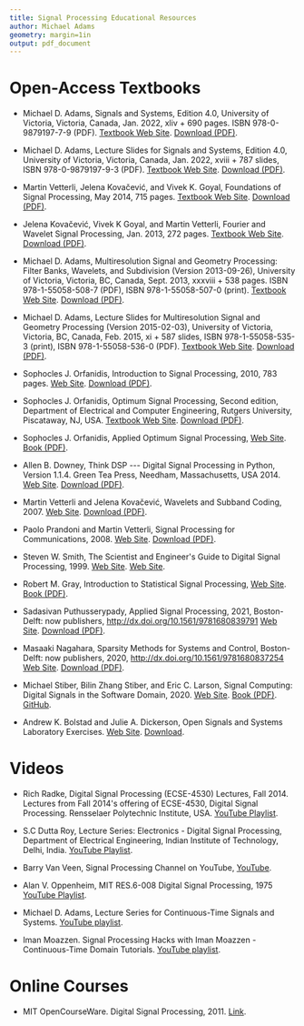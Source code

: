 ```yaml
---
title: Signal Processing Educational Resources
author: Michael Adams
geometry: margin=1in
output: pdf_document
---
```


# Open-Access Textbooks

- Michael D. Adams,
  Signals and Systems,
  Edition 4.0,
  University of Victoria,
  Victoria, Canada,
  Jan. 2022,
  xliv + 690 pages.
  ISBN 978-0-9879197-7-9 (PDF).
  [Textbook Web Site](https://www.ece.uvic.ca/~mdadams/sigsysbook).
  [Download (PDF)](https://www.ece.uvic.ca/~mdadams/sigsysbook/downloads/signals_and_systems-4.0.pdf).

- Michael D. Adams,
  Lecture Slides for Signals and Systems,
  Edition 4.0,
  University of Victoria,
  Victoria, Canada,
  Jan. 2022,
  xviii + 787 slides,
  ISBN 978-0-9879197-9-3 (PDF).
  [Textbook Web Site](https://www.ece.uvic.ca/~mdadams/sigsysbook).
  [Download (PDF)](https://www.ece.uvic.ca/~mdadams/sigsysbook/downloads/lecture_slides_for_signals_and_systems-4.0.pdf).

- Martin Vetterli, Jelena Kovačević, and Vivek K. Goyal,
  Foundations of Signal Processing,
  May 2014,
  715 pages.
  [Textbook Web Site](https://www.fourierandwavelets.org).
  [Download (PDF)](https://www.fourierandwavelets.org/FSP_v1.1_2014.pdf).

- Jelena Kovačević, Vivek K Goyal, and Martin Vetterli,
  Fourier and Wavelet Signal Processing,
  Jan. 2013,
  272 pages.
  [Textbook Web Site](https://www.fourierandwavelets.org).
  [Download (PDF)](https://www.fourierandwavelets.org/FWSP_a3.2_2013.pdf).

- Michael D. Adams,
  Multiresolution Signal and Geometry Processing:
  Filter Banks, Wavelets, and Subdivision (Version 2013-09-26),
  University of Victoria,
  Victoria, BC, Canada,
  Sept. 2013,
  xxxviii + 538 pages.
  ISBN 978-1-55058-508-7 (PDF),
  ISBN 978-1-55058-507-0 (print).
  [Textbook Web Site](https://www.ece.uvic.ca/~mdadams/waveletbook).
  [Download (PDF)](https://www.ece.uvic.ca/~mdadams/waveletbook/downloads/multiresolution_signal_and_geometry_processing-2013-09-26-uvic-v2.pdf).

- Michael D. Adams,
  Lecture Slides for Multiresolution Signal and Geometry Processing
  (Version 2015-02-03),
  University of Victoria,
  Victoria, BC, Canada,
  Feb. 2015,
  xi + 587 slides,
  ISBN 978-1-55058-535-3 (print),
  ISBN 978-1-55058-536-0 (PDF).
  [Textbook Web Site](https://www.ece.uvic.ca/~mdadams/waveletbook).
  [Download (PDF)](https://www.ece.uvic.ca/~mdadams/waveletbook/downloads/lecture_slides_for_multiresolution_signal_and_geometry_processing-2015-02-03-uvic.pdf).

- Sophocles J. Orfanidis,
  Introduction to Signal Processing,
  2010,
  783 pages.
  [Web Site](https://www.ece.rutgers.edu/~orfanidi/intro2sp).
  [Download (PDF)](https://www.ece.rutgers.edu/~orfanidi/intro2sp/orfanidis-i2sp.pdf).

- Sophocles J. Orfanidis,
  Optimum Signal Processing,
  Second edition,
  Department of Electrical and Computer Engineering,
  Rutgers University, Piscataway, NJ, USA.
  [Textbook Web Site](https://www.ece.rutgers.edu/~orfanidi/osp2e).
  [Download (PDF)](http://eceweb1.rutgers.edu/~orfanidi/osp2e/osp2e.pdf).

- Sophocles J. Orfanidis,
  Applied Optimum Signal Processing,
  [Web Site](https://www.ece.rutgers.edu/~orfanidi/aosp).
  [Book (PDF)](https://www.ece.rutgers.edu/~orfanidi/aosp/aosp-1up.pdf).

- Allen B. Downey,
  Think DSP ---
  Digital Signal Processing in Python,
  Version 1.1.4.
  Green Tea Press,
  Needham, Massachusetts, USA
  2014.
  [Web Site](https://greenteapress.com/wp/think-dsp).
  [Download (PDF)](http://greenteapress.com/thinkdsp/thinkdsp.pdf).

- Martin Vetterli and Jelena Kovačević,
  Wavelets and Subband Coding,
  2007.
  [Web Site](https://waveletsandsubbandcoding.org).
  [Download (PDF)](https://waveletsandsubbandcoding.org/Repository/VetterliKovacevic95_Manuscript.pdf).

- Paolo Prandoni and Martin Vetterli,
  Signal Processing for Communications,
  2008.
  [Web Site](https://www.sp4comm.org/index.html).
  [Download (PDF)](https://www.sp4comm.org/docs/sp4comm_corrected.pdf).

- Steven W. Smith,
  The Scientist and Engineer's Guide to Digital Signal Processing,
  1999.
  [Web Site](http://www.dspguide.com).
  [Web Site](https://www.analog.com/en/education/education-library/scientist_engineers_guide.html).

- Robert M. Gray,
  Introduction to Statistical Signal Processing,
  [Web Site](https://ee.stanford.edu/~gray/sp.html).
  [Book (PDF)](https://ee.stanford.edu/~gray/sp.pdf).

- Sadasivan Puthusserypady,
  Applied Signal Processing,
  2021,
  Boston-Delft: now publishers,
  <http://dx.doi.org/10.1561/9781680839791>
  [Web Site](https://www.nowpublishers.com/article/BookDetails/9781680839784).
  [Download (PDF)](https://nowpublishers.com/article/DownloadEBook/9781680839784?format=pdf).

- Masaaki Nagahara,
  Sparsity Methods for Systems and Control,
  Boston-Delft: now publishers,
  2020,
  <http://dx.doi.org/10.1561/9781680837254>
  [Web Site](https://www.nowpublishers.com/article/BookDetails/9781680837247).
  [Download (PDF)](https://nowpublishers.com/article/DownloadEBook/9781680837247?format=pdf).

- Michael Stiber, Bilin Zhang Stiber, and Eric C. Larson,
  Signal Computing: Digital Signals in the Software Domain,
  2020.
  [Web Site](http://faculty.washington.edu/stiber/pubs/Signal-Computing).
  [Book (PDF)](http://faculty.washington.edu/stiber/pubs/Signal-Computing/Signal%20Computing.pdf).
  [GitHub](https://github.com/stiber/Signal-Computing).

- Andrew K. Bolstad and Julie A. Dickerson,
  Open Signals and Systems Laboratory Exercises.
  [Web Site](https://www.iastatedigitalpress.com/plugins/books/68/).
  [Download](https://www.iastatedigitalpress.com/plugins/books/68/format/96/).

# Videos

- Rich Radke,
  Digital Signal Processing (ECSE-4530) Lectures, Fall 2014.
  Lectures from Fall 2014's offering of ECSE-4530, Digital Signal Processing.
  Rensselaer Polytechnic Institute, USA.
  [YouTube Playlist](https://youtube.com/playlist?list=PLuh62Q4Sv7BUSzx5Jr8Wrxxn-U10qG1et).

- S.C Dutta Roy,
  Lecture Series:
  Electronics - Digital Signal Processing,
  Department of Electrical Engineering,
  Indian Institute of Technology, Delhi, India.
  [YouTube Playlist](https://youtube.com/playlist?list=PL9567DFCA3A66F299).

- Barry Van Veen,
  Signal Processing Channel on YouTube,
  [YouTube](https://www.youtube.com/user/allsignalprocessing).

- Alan V. Oppenheim,
  MIT RES.6-008 Digital Signal Processing,
  1975
  [YouTube Playlist](https://www.youtube.com/playlist?list=PL8157CA8884571BA2).

- Michael D. Adams,
  Lecture Series for Continuous-Time Signals and Systems.
  [YouTube playlist](https://youtube.com/playlist?list=PLbHYdvrWBMxYGMvQ3QG6paNu7CuIRL5dX).

- Iman Moazzen.
  Signal Processing Hacks with Iman Moazzen - Continuous-Time Domain Tutorials.
  [YouTube playlist](https://www.youtube.com/playlist?list=PLJ-OcUCIty7evBmHvYRv66RcuziszpSFB).

# Online Courses

- MIT OpenCourseWare.
  Digital Signal Processing,
  2011.
  [Link](https://ocw.mit.edu/resources/res-6-008-digital-signal-processing-spring-2011).
